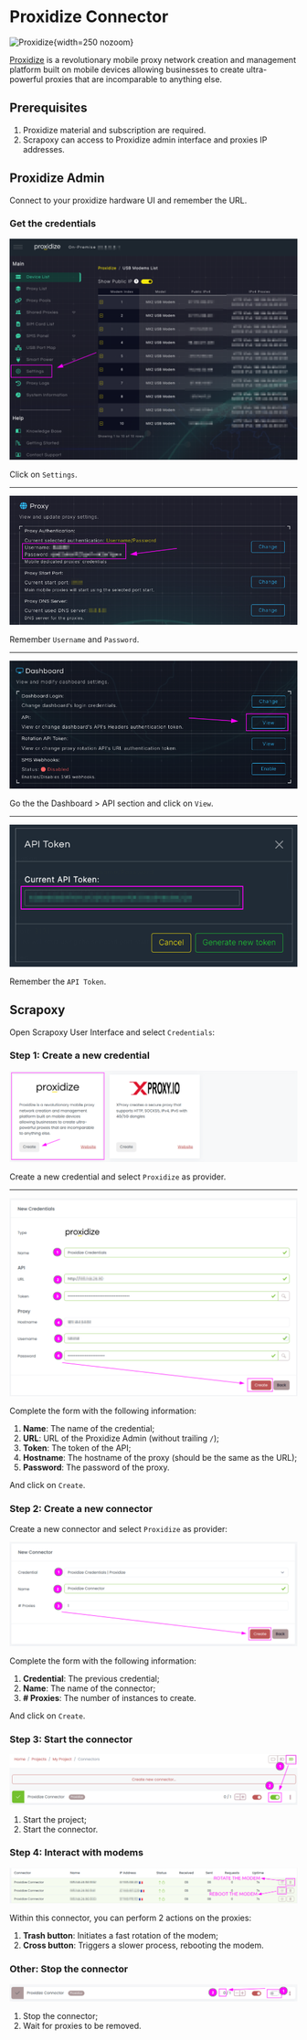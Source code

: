 # Proxidize Connector

![Proxidize](/assets/images/proxidize.svg){width=250 nozoom}

[Proxidize](https://proxidize.com) is a revolutionary mobile proxy network creation and management platform 
built on mobile devices allowing businesses to create ultra-powerful proxies that are incomparable to anything else.


## Prerequisites

1. Proxidize material and subscription are required.
2. Scrapoxy can access to Proxidize admin interface and proxies IP addresses.


## Proxidize Admin

Connect to your proxidize hardware UI and remember the URL.


### Get the credentials

![Proxidize Settings Select](proxidize_settings_select.png)

Click on `Settings`.

---

![Proxidize Settings Proxy](proxidize_settings_proxy.png)

Remember `Username` and `Password`.

---

![Proxidize API Select](proxidize_api_select.png)

Go the the Dashboard > API section and click on `View`.

---

![Proxidize API Token](proxidize_api_token.png)

Remember the `API Token`.


## Scrapoxy

Open Scrapoxy User Interface and select `Credentials`:


### Step 1: Create a new credential

![Credential Select](spx_credential_select.png)

Create a new credential and select `Proxidize` as provider.

---

![Credential Form](spx_credential_create.png)

Complete the form with the following information:
1. **Name**: The name of the credential;
2. **URL**: URL of the Proxidize Admin (without trailing `/`);
3. **Token**: The token of the API;
4. **Hostname**: The hostname of the proxy (should be the same as the URL);
5. **Password**: The password of the proxy.

And click on `Create`.


### Step 2: Create a new connector

Create a new connector and select `Proxidize` as provider:

![Connector Create](spx_connector_create.png)

Complete the form with the following information:
1. **Credential**: The previous credential;
2. **Name**: The name of the connector;
3. **# Proxies**: The number of instances to create.

And click on `Create`.


### Step 3: Start the connector

![Connector Start](spx_connector_start.png)

1. Start the project;
2. Start the connector.


### Step 4: Interact with modems

![SPX Proxies](spx_proxies.png)

Within this connector, you can perform 2 actions on the proxies:
1. **Trash button**: Initiates a fast rotation of the modem;
2. **Cross button**: Triggers a slower process, rebooting the modem.


### Other: Stop the connector

![Connector Stop](spx_connector_stop.png)

1. Stop the connector;
2. Wait for proxies to be removed.
